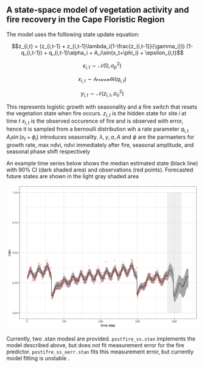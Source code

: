 ## A state-space model of vegetation activity and fire recovery in the Cape Floristic Region

The model uses the folllowing state update equation:

$$z_{i,t} = (z_{i,t-1} + z_{i,t-1}\lambda_i(1-\frac{z_{i,t-1}}{\gamma_i})) (1-q_{i,t-1}) + q_{i,t-1}\alpha_i +  A_i\sin(x_t+\phi_i) +  \epsilon_{i,t}$$

$$\epsilon_{i,t} \sim \mathcal{N}(0,\sigma_p^{2})$$

$$x_{i,t} \sim \mathcal{bernoulli}(q_{i,t})$$

$$y_{i,t} \sim \mathcal{N}(z_{i,t},\sigma_o^{2})$$

This represents logistic growth with seasonality and a fire switch that resets the vegetation state when fire occurs.
$z_{i,t}$ is the hidden state for site $i$ at time $t$
 $x_{i,t}$ is the observed occurence of fire and is observed with error, hence it is sampled from a bernoulli distribution wih a rate parameter $q_{i,t}$
 $A_i\sin(x_t+\phi_i)$ introduces seasonality. 
 $\lambda, \gamma, \alpha, A$ and $\phi$ are the parmaeters for growth rate, max ndvi, ndvi immediately after fire, seasonal amplitude, and seasonal phase shift respectively

An example time series below shows the median estimated state (black line) with 90% CI (dark shaded area) and observations (red points). Forecasted future states are shown in the light gray shaded area

![example ts](test_ts.png)

Currently, two .stan modesl are provided. `postfire_ss.stan` implements the model described above, but does not fit measurement error for the fire predictor. `postifre_ss_oerr.stan` fits this measurement error, but currently model fitting is unstable .
